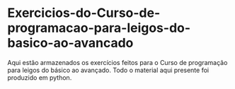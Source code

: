 # Exercicios-do-Curso-de-programacao-para-leigos-do-basico-ao-avancado
Aqui estão armazenados os exercícios feitos para o Curso de programação para leigos do básico ao avançado. Todo o material aqui presente foi produzido em python.

